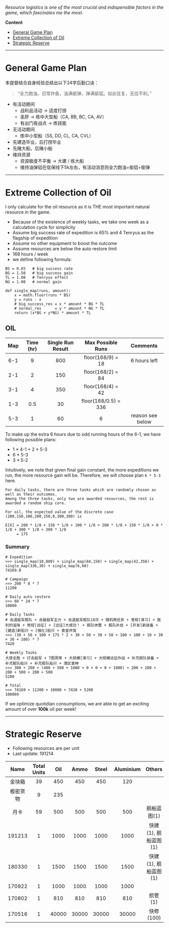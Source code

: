 _Resource logistics is one of the most crucial and indispensible factors in the game, which fascinates me the most._

__Content__

- [General Game Plan](#general-game-plan)
- [Extreme Collection of Oil](#extreme-collection-of-oil)
- [Strategic Reserve](#strategic-reserve)

---

# General Game Plan

本提督结合自身经验总结出以下24字后勤口诀：

> “全力跑油，日常炸鱼，油满偷弹，弹满偷铝。如此往复，无往不利。”

- 有活动期间
    - 战利品活动 -> 适度打捞
    - 圣肝 -> 练中大型船（CA, BB, BC, CA, AV）
    - 有出门夜战点 -> 练技能
- 无活动期间
    - 练中小型船（SS, DD, CL, CA, CVL）
- 先建造毕业，后打捞毕业
- 先赌大船，后赌小船
- 维持资源
    - 资源极度不平衡 -> 大建 / 练大船
    - 维持油弹铝在低保线下5k左右，有活动消息则全力跑油+偷铝+偷弹

---

# Extreme Collection of Oil

I only calculate for the oil resource as it is THE most important natural resource in the game.

- Because of the existence of weekly tasks, we take one week as a calculation cycle for simplicity
- Assume big success rate of expedition is 65% and 4 Tenryus as the flagship of expedition
- Assume no other equipment to boost the outcome
- Assume resources are below the auto restore limit
- 168 hours / week
- we define following formula:

```
BS = 0.65   # big success rate
BG = 1.50   # big success gain
TL = 1.08   # Tenryus effect
NG = 1.00   # normal gain

def single_map(runs, amount):
    x = math.floor(runs * BS)
    y = runs - x
    # big_success_res = x * amount * BG * TL
    # normal_res      = y * amount * NG * TL
    return (x*BG + y*NG) * amount * TL 
```

## OIL

| Map | Time (hr) | Single Run Result | Max Possible Runs | Comments |
|:---:|:----:|:-----------------:|:-----------------:|:--------:|
| 6-1 | 9 | 800 | floor(168/9) = 18 | 6 hours left |
| 2-1 | 2 | 150 | floor(168/2) = 84 | |
| 3-1 | 4 | 350 | floor(168/4) = 42 | |
| 1-3 | 0.5 | 30 | floor(168/0.5) = 336 | |
| 5-3 | 1 | 60 | 6 | reason see below |

To make up the extra 6 hours due to odd running hours of the 6-1, we have following possible plans:  
- 1 * 4-1 + 2 * 5-3
- 6 * 5-3
- 3 * 5-2

Intuitively, we note that given final gain constant, the more expeditions we run, the more resource gain will be.
Therefore, we will choose plan `6 * 5-3` here.

```
For daily tasks, there are three tasks which are randomly chosen as well as their outcomes.
Among the three tasks, only two are awarded resources, the rest is awarded a random ship core.

For oil, the expected value of the discrete case (200,150,100,200,150,0,300,300) is

E[X] = 200 * 1/8 + 150 * 1/8 + 100 * 1/8 + 200 * 1/8 + 150 * 1/8 + 0 * 1/8 + 300 * 1/8 + 300 * 1/8
     = 175
```

### Summary

```
# Expedition
>>> single_map(18,800) + single_map(84,150) + single_map(42,350) + single_map(336,30) + single_map(6,60)
74169.0

# Campaign
>>> 200 * 8 * 7
11200

# Daily auto restore
>>> 60 * 24 * 7
10080

# Daily Tasks
# 击退敌军舰队 + 击破敌军主力 + 击退敌军舰队10次 + 随机两任务 + 常规[演习] + 胜利的滋味 + 常规[远征] + [远征]大成功！ + 舰队休整 + 舰队补给 + [开发]新装备 + [建造]新船只 + [强化]船只 + 食堂开饭
>>> (30 + 50 + 100 + 175 * 2 + 30 + 50 + 30 + 50 + 100 + 100 + 10 + 30 + 30 + 100) * 7
7420

# Weekly Tasks
大获全胜 + 打击敌军 + 7图周常 + 大规模[演习] + 大规模远征作战 + 补充舰队装备 + 补充舰队船只 + 补充舰队船只 + 港区食神
>>> 300 + 200 + (400 + 500 + 1000 + 0 + 0 + 0 + 1000) + 200 + 200 + 200 + 500 + 200 + 500
5200

# Total
>>> 74169 + 11200 + 10080 + 7420 + 5200
108069
```

If we optimize quotidian consumptions, we are able to get an exciting amount of over **100k** oil per week!

---

# Strategic Reserve

- Following resources are per unit
- Last update: 191214

| Name | Total Units | Oil | Ammo | Steel | Aluminium | Others |
|:----:|:------:|:---:|:----:|:-----:|:---------:|:------:|
| 金块箱 | 39 | 450 | 450 | 450 | 120 | |
| 极密货物 | 9 | 235 | | | | |
| 月卡 | 59 | 500 | 500 | 500 | 500 | 舰船蓝图(1) |
| 191213 | 1 | 1000 | 1000 | 1000 | 1000 | 快建(1), 舰船蓝图(1) |
| 180330 | 1 | 1500 | 1500 | 1500 | 1500 | 快建(1), 舰船蓝图(1) |
| 170922 | 1 | 1000 | 1000 | 1000 | 1000 | |
| 170802 | 1 | 810 | 810 | 810 | 810 | 损管(1) |
| 170516 | 1 | 40000 | 30000 | 30000 | 30000 | 快修(100) |
